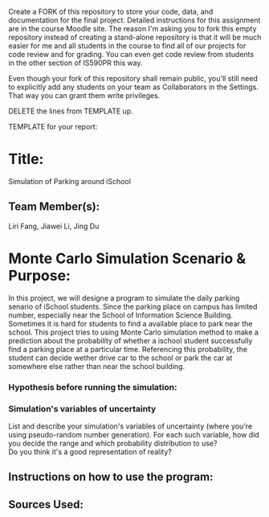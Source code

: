 Create a FORK of this repository to store your code, data, and documentation for the final project. Detailed instructions for this assignment are in the course Moodle site.  The reason I'm asking you to fork this empty repository instead of creating a stand-alone repository is that it will be much easier for me and all students in the course to find all of our projects for code review and for grading. You can even get code review from students in the other section of IS590PR this way.

Even though your fork of this repository shall remain public, you'll still need to explicitly add any students on your team as Collaborators in the Settings. That way you can grant them write privileges.

DELETE the lines from TEMPLATE up.

TEMPLATE for your report:

# Title: 
Simulation of Parking around iSchool

## Team Member(s):
Liri Fang, Jiawei Li, Jing Du

# Monte Carlo Simulation Scenario & Purpose:

In this project, we will designe a program to simulate the daily parking senario of iSchool students. Since the parking place on campus has limited number, especially near the School of Information Science Building. Sometimes it is hard for students to find a available place to park near the school. This project tries to using Monte Carlo simulation method to make a prediction about the probability of whether a ischool student successfully find a parking place at a particular time. Referencing this probability, the student can decide wether drive car to the school or park the car at somewhere else rather than near the school building.

### Hypothesis before running the simulation:



### Simulation's variables of uncertainty
List and describe your simulation's variables of uncertainty (where you're using pseudo-random number generation). 
For each such variable, how did you decide the range and which probability distribution to use?  
Do you think it's a good representation of reality?

## Instructions on how to use the program:


## Sources Used:

